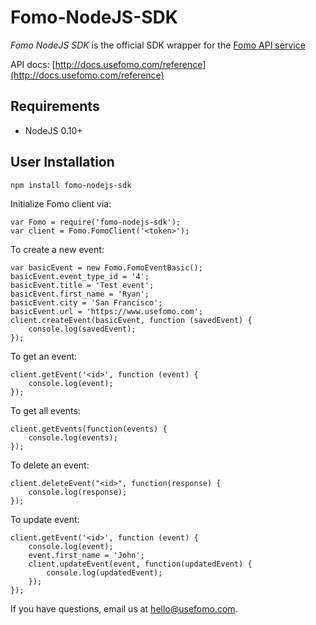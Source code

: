 Fomo-NodeJS-SDK
================

*Fomo NodeJS SDK* is the official SDK wrapper for the [Fomo API service](https://www.usefomo.com)

API docs: [http://docs.usefomo.com/reference](http://docs.usefomo.com/reference)

Requirements
------------

- NodeJS 0.10+

User Installation
-----------------

    npm install fomo-nodejs-sdk
    
Initialize Fomo client via:

    var Fomo = require('fomo-nodejs-sdk');
    var client = Fomo.FomoClient('<token>');

To create a new event:

    var basicEvent = new Fomo.FomoEventBasic();
    basicEvent.event_type_id = '4';
    basicEvent.title = 'Test event';
    basicEvent.first_name = 'Ryan';
    basicEvent.city = 'San Francisco';
    basicEvent.url = 'https://www.usefomo.com';
    client.createEvent(basicEvent, function (savedEvent) {
        console.log(savedEvent);
    });
    
To get an event:

    client.getEvent('<id>', function (event) {
        console.log(event);
    });

To get all events:

    client.getEvents(function(events) {
        console.log(events);
    });
    
To delete an event:

    client.deleteEvent("<id>", function(response) {
        console.log(response);
    });
    
To update event:

    client.getEvent('<id>', function (event) {
        console.log(event);
        event.first_name = 'John';
        client.updateEvent(event, function(updatedEvent) {
            console.log(updatedEvent);
        });
    });

If you have questions, email us at [hello@usefomo.com](mailto:hello@usefomo.com).

